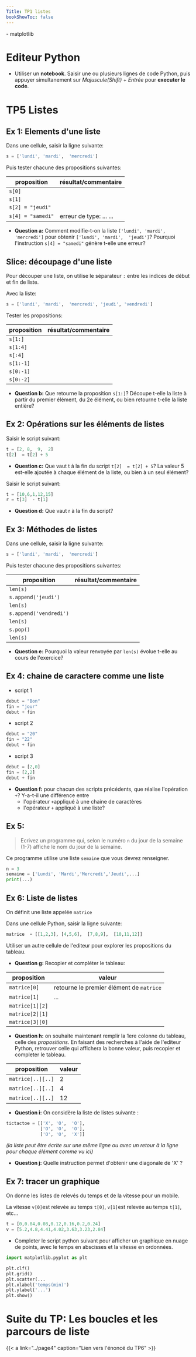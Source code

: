 ```yaml
---
Title: TP1 listes
bookShowToc: false
---
```


  
  <!--<link rel="stylesheet" href="https://pyscript.net/alpha/pyscript.css" />
 -->
  <style>
    .editor-box{
      width: 60%;
      display: block;
    }
    #output > div {
    font-family: 'monospace';
    background-color: #e5e5e5;
    border: 1px solid lightgray;
    /*border-top: 0;*/
    font-size: 0.875rem;
    padding: 0.5rem;
  
  }

  #output > div:first-child {
    border-top: 1px solid lightgray;
    display: block;
  }

  #output > div:nth-child(even) {
    border: 0;
  } 
</style>

<script defer src="https://pyscript.net/alpha/pyscript.js"></script>
<py-env>
    - matplotlib
</py-env>

# Editeur Python
* Utiliser un **notebook**. Saisir une ou plusieurs lignes de code Python, puis appuyer simultanement sur *Majuscule(Shift)* + *Entrée* pour **executer le code**.

<div >
<py-repl id="my-repl" auto-generate="true"></py-repl>
</div>


# TP5 Listes
## Ex 1: Elements d'une liste
Dans une cellule, saisir la ligne suivante:

```python
s = ['lundi', 'mardi',  'mercredi']
```

Puis tester chacune des propositions suivantes:

| proposition | résultat/commentaire |
|--- |--- |
| `s[0]` |  |
| `s[1]` |   |
| `s[2] = "jeudi"` |   |
| `s[4] = "samedi"` |  erreur de type: ... ... |


* **Question a:** Comment modifie-t-on la liste `['lundi', 'mardi',  'mercredi']` pour obtenir `['lundi', 'mardi',  'jeudi']`? Pourquoi l'instruction `s[4] = "samedi"` génère t-elle une erreur?


## Slice: découpage d'une liste
Pour découper une liste, on utilise le séparateur `:` entre les indices de début et fin de liste.

Avec la liste:

```python
s = ['lundi', 'mardi',  'mercredi', 'jeudi', 'vendredi']
```

Tester les propositions:

| proposition | résultat/commentaire |
|--- |--- |
| `s[1:]` |  |
| `s[1:4]` |   |
| `s[:4]`|   |
| `s[1:-1]`|   |
| `s[0:-1]`|   |
| `s[0:-2]`|   |

* **Question b:** Que retourne la proposition `s[1:]`? Découpe t-elle la liste à partir du premier élément, du 2e élément, ou bien retourne t-elle la liste entière?

## Ex 2: Opérations sur les éléments de listes
Saisir le script suivant:

```python
t = [2, 8,  9,  2]
t[2]  = t[2] + 5
```

* **Question c:** Que vaut t à la fin du script `t[2]  = t[2] + 5`? La valeur 5 est-elle ajoutée à chaque élément de la liste, ou bien à un seul élément?  

Saisir le script suivant:

```python
t = [10,6,1,12,15]
r = t[3]  - t[1]
```

* **Question d:** Que vaut r à la fin du script?

## Ex 3: Méthodes de listes
Dans une cellule, saisir la ligne suivante:

```python
s = ['lundi', 'mardi',  'mercredi']
```

Puis tester chacune des propositions suivantes:

| proposition | résultat/commentaire |
|--- |--- |
| `len(s)` |  |
| `s.append('jeudi')` |  |
| `len(s)` |  |
| `s.append('vendredi')` |   |
| `len(s)` |  |
| `s.pop()` |   |
| `len(s)` |  |

* **Question e:** Pourquoi la valeur renvoyée par `len(s)` évolue t-elle au cours de l'exercice?

## Ex 4: chaine de caractere comme une liste
* script 1

```python
debut = "Bon"
fin = "jour"
debut + fin
```

* script 2

```python
debut = "20"
fin = "22"
debut + fin
``` 

* script 3

```python
debut = [2,0]
fin = [2,2]
debut + fin
```

* **Question f:** pour chacun des scripts précédents, que réalise l'opération `+`? Y-a-t-il une différence entre 
  *  l'opérateur `+`appliqué à une chaine de caractères
  *  l'opérateur `+` appliqué à une liste?

## Ex 5:
> Ecrivez un programme qui, selon le numéro `n` du jour de la semaine (1-7) affiche le nom du jour de la semaine.

Ce programme utilise une liste `semaine` que vous devrez renseigner.

```python
n = 3
semaine = ['Lundi', 'Mardi','Mercredi','Jeudi',...]
print(...)
```


## Ex 6: Liste de listes
On définit une liste appelée `matrice`

Dans une cellule Python, saisir la ligne suivante:

```python
matrice  = [[1,2,3], [4,5,6],  [7,8,9],  [10,11,12]]
```

Utiliser un autre cellule de l'editeur pour explorer les propositions du tableau. 

* **Question g:** Recopier et compléter le tableau:

| proposition | valeur |
|--- |--- |
| `matrice[0]` |  retourne le premier élément de `matrice` |
| `matrice[1]` |  ... |
| `matrice[1][2]` |   |
| `matrice[2][1]` |   | 
| `matrice[3][0]` |   | 

* **Question h:** on souhaite maintenant remplir la 1ere colonne du tableau, celle des *propositions*. En faisant des recherches à l'aide de l'editeur Python, retrouver celle qui affichera la bonne valeur, puis recopier et completer le tableau.

| proposition | valeur |
|--- |--- |
| `matrice[..][..]` | 2  |
| `matrice[..][..]` | 4 | 
| `matrice[..][..]` | 12  | 

* **Question i:** On considère la liste de listes suivante :

```python
tictactoe = [['X', 'O',  'O'],
             ['O', 'O',  'O'],
             ['O', 'O',  'X']]
```
*(la liste peut être écrite sur une même ligne ou avec un retour à la ligne pour chaque élément comme vu ici)*

* **Question j:** Quelle instruction permet d'obtenir une diagonale de 'X' ?


## Ex 7: tracer un graphique
On donne les listes de relevés du temps et de la vitesse pour un mobile. 

La vitesse `v[0]`est relevée au temps `t[0]`, `v[1]`est relevée au temps `t[1]`, etc...

```python
t = [0,0.04,0.08,0.12,0.16,0.2,0.24]
v = [5.2,4.8,4.41,4.02,3.63,3.23,2.84]
```

* Completer le script python suivant pour afficher un graphique en nuage de points, avec le temps en abscisses et la vitesse en ordonnées.

```python
import matplotlib.pyplot as plt

plt.clf()
plt.grid()
plt.scatter(...
plt.xlabel('temps(min)')
plt.ylabel('...')
plt.show()
```

# Suite du TP: Les boucles et les parcours de liste
{{< a link="../page4" caption="Lien vers l'énoncé du TP6" >}}


